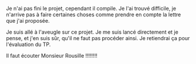 Je n'ai pas fini le projet, cependant il compile. Je l'ai trouvé difficile, je n'arrive pas à faire certaines choses comme prendre en compte la lettre que j'ai proposée.

Je suis allé à l'aveugle sur ce projet. Je me suis lancé directement et je pense, et j'en suis sûr, qu'il ne faut pas procéder ainsi. Je retiendrai ça pour l'évaluation du TP.

Il faut écouter Monsieur Rousille !!!!!!!!
